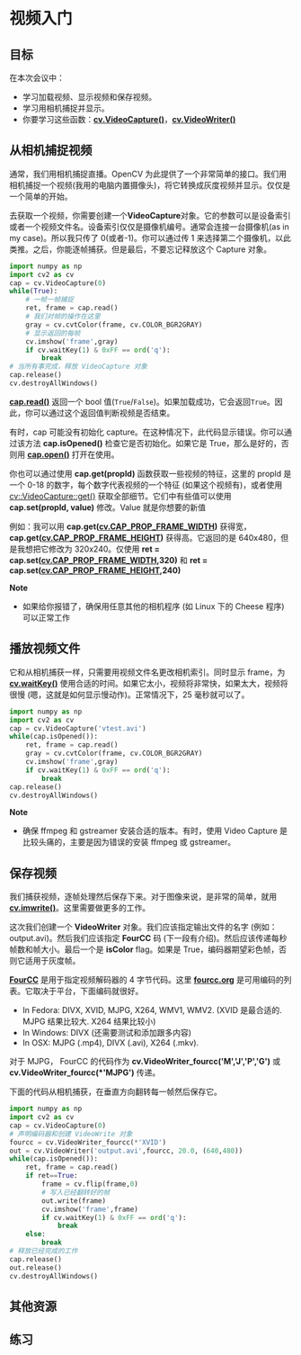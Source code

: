 # 视频入门

## 目标

在本次会议中：

* 学习加载视频、显示视频和保存视频。
* 学习用相机捕捉并显示。
* 你要学习这些函数：**[cv.VideoCapture()](https://docs.opencv.org/4.0.0/d8/dfe/classcv_1_1VideoCapture.html "Class for video capturing from video files, image sequences or cameras. ")**，**[cv.VideoWriter()](https://docs.opencv.org/4.0.0/dd/d9e/classcv_1_1VideoWriter.html "Video writer class. ")**

## 从相机捕捉视频

通常，我们用相机捕捉直播。OpenCV 为此提供了一个非常简单的接口。我们用相机捕捉一个视频(我用的电脑内置摄像头)，将它转换成灰度视频并显示。仅仅是一个简单的开始。

去获取一个视频，你需要创建一个**VideoCapture**对象。它的参数可以是设备索引或者一个视频文件名。设备索引仅仅是摄像机编号。通常会连接一台摄像机(as in my case)。所以我只传了 0(或者-1)。你可以通过传 1 来选择第二个摄像机，以此类推。之后，你能逐帧捕获。但是最后，不要忘记释放这个 Capture 对象。

```python
import numpy as np
import cv2 as cv
cap = cv.VideoCapture(0)
while(True):
    # 一帧一帧捕捉
    ret, frame = cap.read()
    # 我们对帧的操作在这里
    gray = cv.cvtColor(frame, cv.COLOR_BGR2GRAY)
    # 显示返回的每帧
    cv.imshow('frame',gray)
    if cv.waitKey(1) & 0xFF == ord('q'):
        break
# 当所有事完成，释放 VideoCapture 对象
cap.release()
cv.destroyAllWindows()
```

**[cap.read()](https://docs.opencv.org/4.0.0/d2/d75/namespacecv.html#a9afba2f5b9bf298c62da8cf66184e41f)** 返回一个 bool 值(`True`/`False`)。如果加载成功，它会返回`True`。因此，你可以通过这个返回值判断视频是否结束。

有时，cap 可能没有初始化 capture。在这种情况下，此代码显示错误。你可以通过该方法 **cap.isOpened()** 检查它是否初始化。如果它是 True，那么是好的，否则用 **[cap.open()](https://docs.opencv.org/4.0.0/d6/dee/group__hdf5.html#ga243d7e303690af3c5c3686ca5785205e "Open or create hdf5 file. ")** 打开在使用。

你也可以通过使用 **cap.get(propId)** 函数获取一些视频的特征，这里的 propld 是一个 0-18 的数字，每个数字代表视频的一个特征 (如果这个视频有)，或者使用 [cv::VideoCapture::get()](https://docs.opencv.org/4.0.0/d8/dfe/classcv_1_1VideoCapture.html#aa6480e6972ef4c00d74814ec841a2939 "Returns the specified VideoCapture property. ") 获取全部细节。它们中有些值可以使用 **cap.set(propId, value)** 修改。Value 就是你想要的新值

例如：我可以用 **cap.get([cv.CAP_PROP_FRAME_WIDTH](https://docs.opencv.org/4.0.0/d4/d15/group__videoio__flags__base.html#ggaeb8dd9c89c10a5c63c139bf7c4f5704dab26d2ba37086662261148e9fe93eecad "Width of the frames in the video stream. "))** 获得宽， **cap.get([cv.CAP_PROP_FRAME_HEIGHT](https://docs.opencv.org/4.0.0/d4/d15/group__videoio__flags__base.html#ggaeb8dd9c89c10a5c63c139bf7c4f5704dad8b57083fd9bd58e0f94e68a54b42b7e "Height of the frames in the video stream. "))** 获得高。它返回的是 640x480，但是我想把它修改为 320x240。仅使用 **ret = cap.set([cv.CAP_PROP_FRAME_WIDTH](https://docs.opencv.org/4.0.0/d4/d15/group__videoio__flags__base.html#ggaeb8dd9c89c10a5c63c139bf7c4f5704dab26d2ba37086662261148e9fe93eecad "Width of the frames in the video stream. "),320)** 和 **ret = cap.set([cv.CAP_PROP_FRAME_HEIGHT](https://docs.opencv.org/4.0.0/d4/d15/group__videoio__flags__base.html#ggaeb8dd9c89c10a5c63c139bf7c4f5704dad8b57083fd9bd58e0f94e68a54b42b7e "Height of the frames in the video stream. "),240)**

**Note**
* 如果给你报错了，确保用任意其他的相机程序 (如 Linux 下的 Cheese 程序) 可以正常工作

## 播放视频文件

它和从相机捕获一样，只需要用视频文件名更改相机索引。同时显示 frame，为  **[cv.waitKey()](https://docs.opencv.org/4.0.0/d7/dfc/group__highgui.html#ga5628525ad33f52eab17feebcfba38bd7 "Waits for a pressed key. ")** 使用合适的时间。如果它太小，视频将非常快，如果太大，视频将很慢 (嗯，这就是如何显示慢动作)。正常情况下，25 毫秒就可以了。

```python
import numpy as np
import cv2 as cv
cap = cv.VideoCapture('vtest.avi')
while(cap.isOpened()):
    ret, frame = cap.read()
    gray = cv.cvtColor(frame, cv.COLOR_BGR2GRAY)
    cv.imshow('frame',gray)
    if cv.waitKey(1) & 0xFF == ord('q'):
        break
cap.release()
cv.destroyAllWindows()
```

**Note**
* 确保 ffmpeg 和 gstreamer 安装合适的版本。有时，使用 Video Capture 是比较头痛的，主要是因为错误的安装 ffmpeg 或 gstreamer。

## 保存视频

我们捕获视频，逐帧处理然后保存下来。对于图像来说，是非常的简单，就用 **[cv.imwrite()](https://docs.opencv.org/4.0.0/d4/da8/group__imgcodecs.html#gabbc7ef1aa2edfaa87772f1202d67e0ce "Saves an image to a specified file. ")**。这里需要做更多的工作。

这次我们创建一个  **VideoWriter** 对象。我们应该指定输出文件的名字 (例如：output.avi)。然后我们应该指定 **FourCC** 码 (下一段有介绍)。然后应该传递每秒帧数和帧大小。最后一个是 **isColor** flag。如果是 True，编码器期望彩色帧，否则它适用于灰度帧。

**[FourCC](http://en.wikipedia.org/wiki/FourCC)** 是用于指定视频解码器的 4 字节代码。这里 **[fourcc.org](http://www.fourcc.org/codecs.php)** 是可用编码的列表。它取决于平台，下面编码就很好。
*   In Fedora: DIVX, XVID, MJPG, X264, WMV1, WMV2. (XVID 是最合适的. MJPG 结果比较大. X264 结果比较小)
*   In Windows: DIVX (还需要测试和添加跟多内容)
*   In OSX: MJPG (.mp4), DIVX (.avi), X264 (.mkv).

对于 MJPG， FourCC 的代码作为 **cv.VideoWriter_fourcc('M','J','P','G')** 或 **cv.VideoWriter_fourcc(*'MJPG')** 传递。

下面的代码从相机捕获，在垂直方向翻转每一帧然后保存它。


```python
import numpy as np
import cv2 as cv
cap = cv.VideoCapture(0)
# 声明编码器和创建 VideoWrite 对象
fourcc = cv.VideoWriter_fourcc(*'XVID')
out = cv.VideoWriter('output.avi',fourcc, 20.0, (640,480))
while(cap.isOpened()):
    ret, frame = cap.read()
    if ret==True:
        frame = cv.flip(frame,0)
        # 写入已经翻转好的帧
        out.write(frame)
        cv.imshow('frame',frame)
        if cv.waitKey(1) & 0xFF == ord('q'):
            break
    else:
        break
# 释放已经完成的工作
cap.release()
out.release()
cv.destroyAllWindows()
```

## 其他资源


## 练习

